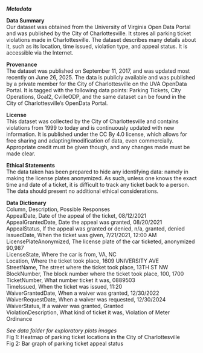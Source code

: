 ***Metadata***

**Data Summary** \
Our dataset was obtained from the University of Virginia Open Data Portal and was published by the City of Charlottesville.  It stores all parking ticket violations made in Charlottesville. The dataset describes many details about it, such as its location, time issued, violation type, and appeal status. It is accessible via the Internet. 

**Provenance** \
The dataset was published on September 11, 2017, and was updated most recently on June 26, 2025. The data is publicly available and was published by a private member for the City of Charlottesville on the UVA OpenData Portal. It is tagged with the following data points: Parking Tickets, City Operations, Goal2,  CvilleODP, and the same dataset can be found in the City of Charlottesville’s OpenData Portal.  

**License** \
This dataset was collected by the City of Charlottesville and contains violations from 1999 to today and is continuously updated with new information.  It is published under the CC By 4.0 license, which allows for free sharing and adapting/modification of data, even commercially.  Appropriate credit must be given though, and any changes made must be made clear. 

**Ethical Statements** \
The data taken has been prepared to hide any identifying data: namely in making the license plates anonymized. As such, unless one knows the exact time and date of a ticket, it is difficult to track any ticket back to a person. The data should present no additional ethical considerations.  

**Data Dictionary** \
Column, Description, Possible Responses \
AppealDate, Date of the appeal of the ticket, 08/12/2021 \
AppealGrantedDate, Date the appeal was granted, 08/20/2021 \
AppealStatus, If the appeal was granted or denied, n/a, granted, denied \
IssuedDate, When the ticket was given, 7/21/2021, 12:00 AM \
LicensePlateAnonymized, The license plate of the car ticketed, anonymized 90,987 \
LicenseState, Where the car is from, VA, NC \
Location, Where the ticket took place, 1609 UNIVERSITY AVE \
StreetName, The street where the ticket took place, 13TH ST NW \
BlockNumber, The block number where the ticket took place, 100, 1700 \
TicketNumber, What number ticket it was, 0889503 \
TimeIssued, When the ticket was issued, 11:20 \
WaiverGrantedDate, When a waiver was granted, 12/30/2022 \
WaiverRequestDate, When a waiver was requested, 12/30/2024 \
WaiverStatus, If a waiver was granted, Granted \
ViolationDescription, What kind of ticket it was, Violation of Meter Ordinance

*See data folder for exploratory plots images* \
Fig 1: Heatmap of parking ticket locations in the City of Charlottesville \
Fig 2: Bar graph of parking ticket appeal status 
